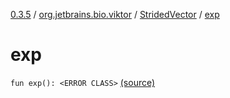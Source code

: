 [0.3.5](../../index.md) / [org.jetbrains.bio.viktor](../index.md) / [StridedVector](index.md) / [exp](.)

# exp

`fun exp(): <ERROR CLASS>` [(source)](https://github.com/JetBrains-Research/viktor/blob/0.3.5/src/main/kotlin/org/jetbrains/bio/viktor/StridedVector.kt#L240)